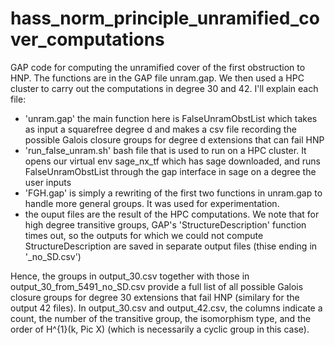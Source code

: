 # hass_norm_principle_unramified_cover_computations

GAP code for computing the unramified cover of the first obstruction to HNP. The functions are in the GAP file unram.gap. We then used a HPC cluster to carry out the computations in degree 30 and 42. I'll explain each file:

- 'unram.gap' the main function here is FalseUnramObstList which takes as input a squarefree degree d and makes a csv file recording the possible Galois closure groups for degree d extensions that can fail HNP
- 'run_false_unram.sh' bash file that is used to run on a HPC cluster. It opens our virtual env sage_nx_tf which has sage downloaded, and runs FalseUnramObstList through the gap interface in sage on a degree the user inputs
- 'FGH.gap' is simply a rewriting of the first two functions in unram.gap to handle more general groups. It was used for experimentation.
- the ouput files are the result of the HPC computations. We note that for high degree transitive groups, GAP's 'StructureDescription' function times out, so the outputs for which we could not compute StructureDescription are saved in separate output files (thise ending in '_no_SD.csv')

Hence, the groups in output_30.csv together with those in output_30_from_5491_no_SD.csv provide a full list of all possible Galois closure groups for degree 30 extensions that fail HNP (similary for the output 42 files). In output_30.csv and output_42.csv, the columns indicate a count, the number of the transitive group, the isomorphism type, and the order of H^{1}(k, Pic X) (which is necessarily a cyclic group in this case). 
